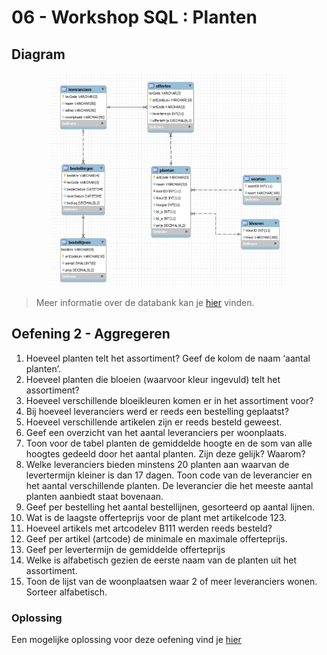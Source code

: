 # 06 - Workshop SQL : Planten

## Diagram
<p align="center">
    <img width="75%"  src="../../images/diagram-planten.jpg" alt="Diagram Planten.db">
</p>

> Meer informatie over de databank kan je [hier](structure.md) vinden.

## Oefening 2 - Aggregeren

1. Hoeveel planten telt het assortiment? Geef de kolom de naam ‘aantal planten’. 
2. Hoeveel planten die bloeien (waarvoor kleur ingevuld) telt het assortiment?
3. Hoeveel verschillende bloeikleuren komen er in het assortiment voor? 
4. Bij hoeveel leveranciers werd er reeds een bestelling geplaatst? 
5. Hoeveel verschillende artikelen zijn er reeds besteld geweest. 
6. Geef een overzicht van het aantal leveranciers per woonplaats.  
7. Toon voor de tabel planten de gemiddelde hoogte en de som van alle hoogtes gedeeld door het aantal planten. Zijn deze gelijk? Waarom? 
8. Welke leveranciers bieden minstens 20 planten aan waarvan de levertermijn kleiner is dan 17 dagen. Toon code van de leverancier en het aantal verschillende planten. De leverancier die het meeste aantal planten aanbiedt staat bovenaan. 
9. Geef per bestelling het aantal bestellijnen, gesorteerd op aantal lijnen. 
10. Wat is de laagste offerteprijs voor de plant met artikelcode 123. 
11. Hoeveel artikels met artcodelev B111 werden reeds besteld? 
12. Geef per artikel (artcode) de minimale en maximale offerteprijs. 
13. Geef per levertermijn de gemiddelde offerteprijs 
14. Welke is alfabetisch gezien de eerste naam van de planten uit het assortiment. 
15. Toon de lijst van de woonplaatsen waar 2 of meer leveranciers wonen. Sorteer alfabetisch. 

### Oplossing
Een mogelijke oplossing voor deze oefening vind je [hier](/workshops/07-SQL/solutions/planten/exercise-2.md)
